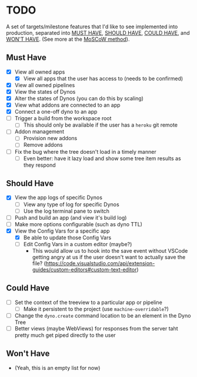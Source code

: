 # TODO

A set of targets/milestone features that I'd like to see implemented into production, separated into [MUST HAVE](#must-have), [SHOULD HAVE](#should-have), [COULD HAVE](#could-have), and [WON'T HAVE](#wont-have). (See more at the [MoSCoW method](https://en.wikipedia.org/wiki/MoSCoW_method)).

## Must Have

- [x] View all owned apps
  - [x] View all apps that the user has access to (needs to be confirmed)
- [x] View all owned pipelines
- [x] View the states of Dynos
- [x] Alter the states of Dynos (you can do this by scaling)
- [x] View what addons are connected to an app
- [x] Connect a one-off dyno to an app
- [ ] Trigger a build from the workspace root
  - [ ] This should only be available if the user has a `heroku` git remote
- [ ] Addon management
  - [ ] Provision new addons
  - [ ] Remove addons
- [ ] Fix the bug where the tree doesn't load in a timely manner
  - [ ] Even better: have it lazy load and show some tree item results as they respond

## Should Have

- [x] View the app logs of specific Dynos
  - [ ] View any type of log for specific Dynos
  - [ ] Use the log terminal pane to switch
- [ ] Push and build an app (and view it's build log)
- [ ] Make more options configurable (such as dyno TTL)
- [x] View the Config Vars for a specific app
  - [x] Be able to update those Config Vars
  - [ ] Edit Config Vars in a custom editor (maybe?)
    - This would allow us to hook into the save event without VSCode getting angry at us if the user doesn't want to actually save the file? (https://code.visualstudio.com/api/extension-guides/custom-editors#custom-text-editor)

## Could Have

- [ ] Set the context of the treeview to a particular app or pipeline
  - [ ] Make it persistent to the project (use `machine-overridable`?)
- [ ] Change the `dyno.create` command location to be an element in the Dyno Tree
- [ ] Better views (maybe WebViews) for responses from the server taht pretty much get piped directly to the user

## Won't Have

- (Yeah, this is an empty list for now)
